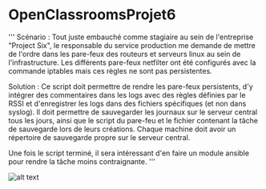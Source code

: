 # OpenClassroomsProjet6

'''
Scénario : Tout juste embauché comme stagiaire au sein de l'entreprise "Project Six", le responsable du service production me 
demande de mettre de l'ordre dans les pare-feux des routeurs et serveurs linux au sein de l'infrastructure. Les différents
pare-feux netfilter ont été configurés avec la commande iptables mais ces règles ne sont pas persistentes.

Solution : Ce script doit permettre de rendre les pare-feux persistents, d'y intégrer des commentaires dans les logs avec 
des règles définies par le RSSI et d'enregistrer les logs dans des fichiers spécifiques (et non dans syslog). Il doit permettre
de sauvegarder les journaux sur le serveur central tous les jours, ainsi que le script du pare-feu et le fichier contenant la tâche
de sauvegarde lors de leurs créations. Chaque machine doit avoir un répertoire de sauvegarde propre sur le serveur central.

Une fois le script terminé, il sera intéressant d'en faire un module ansible pour rendre la tâche moins contraignante.
'''

![alt text](https://whiterivernow.com/wp-content/uploads/2018/12/Under-Construction-Sign.png)
